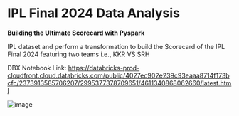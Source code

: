 # IPL Final 2024 Data Analysis

**Building the Ultimate Scorecard with Pyspark**

IPL dataset and perform a transformation to build the Scorecard of the IPL Final 2024 featuring two teams i.e., KKR VS SRH

DBX Notebook Link: https://databricks-prod-cloudfront.cloud.databricks.com/public/4027ec902e239c93eaaa8714f173bcfc/2373913585706207/2995377378709651/4611340868062660/latest.html

![image](https://github.com/user-attachments/assets/3a7e513f-e4a7-4753-958b-8441f3b41aaa)
